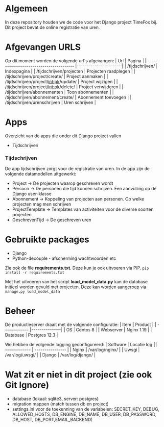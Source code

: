 
# Algemeen

In deze repository houden we de code voor het Django project TimeFox bij. Dit project bevat de online registratie van uren.

# Afgevangen URLS

Op dit moment worden de volgende url's afgevangen:
| Url                                      | Pagina                |
| ---------------------------------------- |-----------------------|
| /tijdschrijven/                          | Indexpagina           |
| /tijdschrijven/projecten                 | Projecten raadplegen  |
| /tijdschrijven/project/create/           | Project aanmaken      |
| /tijdschrijven/project/<int:pk>/update/  | Project wijzigen      |
| /tijdschrijven/project/<int:pk>/delete/  | Project verwijderen   |
| /tijdschrijven/abonnementen              | Toon abonnementen     |
| /tijdschrijven/abonnement/create/        | Abonnement toevoegen  |
| /tijdschrijven/urenschrijven             | Uren schrijven        |

# Apps

Overzicht van de apps die onder dit Django project vallen
* Tijdschrijven

### Tijdschrijven
De app tijdschrijven zorgt voor de registratie van uren. In de app zijn de volgende datamodellen uitgewerkt:
* Project -> De projecten waarop geschreven wordt
* Persoon -> De personen die tijd kunnen schrijven. Een aanvulling op de Django user-klasse
* Abonnement -> Koppeling van projecten aan personen. Op welke projecten mag men schrijven
* ProjectTemplate -> Templates van activiteiten voor de diverse soorten projecten
* GeschrevenTijd -> De geschreven uren

# Gebruikte packages

* Django 
* Python-decouple - afscherming wachtwoorden etc

Zie ook de file **requirements.txt**. Deze kun je ook uitvoeren via PIP. `pip install -r requirements.txt`

Met het uitvoeren van het script **load_model_data.py** kan de database initieel worden gevuld met projecten.
Deze kan worden aangeroep via `manage.py load_model_data` 

# Beheer
De productieserver draait met de volgende configuratie:
| Item          | Product       |
| ------------- |---------------|
| OS            | Centos 8      |
| Webserver     | Nginx 1.19    |
| Database      | Postgres 12.3 |

We hebben de volgende logging geconfigureerd:
| Software      | Locatie log      |
| ------------- | ---------------- |
| Nginx         | /var/log/nginx/  |
| Uwsgi         | /var/log/uwsgi/  |
| Django        | /var/log/django/ |

# Wat zit er niet in dit project (zie ook Git Ignore)

* database (lokaal: sqlite3, server: postgres)
* migration mappen (match tussen db en project)
* settings.ini voor de toekenning van de variabelen: SECRET_KEY, DEBUG, ALLOWED_HOSTS, DB_ENGINE, DB_NAME, DB_USER, DB_PASSWORD, DB_HOST, DB_PORT,EMAIL_BACKEND)



